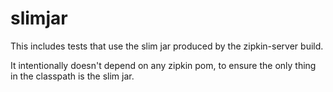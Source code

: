 # slimjar
This includes tests that use the slim jar produced by the zipkin-server build.

It intentionally doesn't depend on any zipkin pom, to ensure the only
thing in the classpath is the slim jar.
